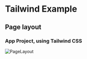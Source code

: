 # Tailwind Example

## Page layout

### App Project, using Tailwind CSS

![PageLayout](screenshot/chess.png 'PageLayout')
